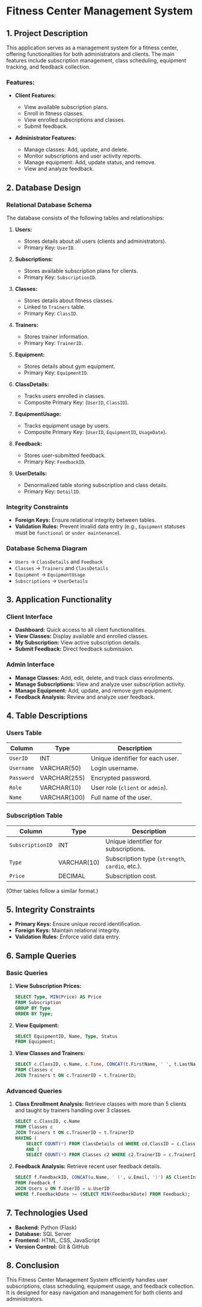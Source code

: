 # Fitness Center Management System

## 1. Project Description
This application serves as a management system for a fitness center, offering functionalities for both administrators and clients. The main features include subscription management, class scheduling, equipment tracking, and feedback collection.

### Features:
- **Client Features:**
  - View available subscription plans.
  - Enroll in fitness classes.
  - View enrolled subscriptions and classes.
  - Submit feedback.

- **Administrator Features:**
  - Manage classes: Add, update, and delete.
  - Monitor subscriptions and user activity reports.
  - Manage equipment: Add, update status, and remove.
  - View and analyze feedback.

## 2. Database Design

### Relational Database Schema
The database consists of the following tables and relationships:

1. **Users:**
   - Stores details about all users (clients and administrators).
   - Primary Key: `UserID`.

2. **Subscriptions:**
   - Stores available subscription plans for clients.
   - Primary Key: `SubscriptionID`.

3. **Classes:**
   - Stores details about fitness classes.
   - Linked to `Trainers` table.
   - Primary Key: `ClassID`.

4. **Trainers:**
   - Stores trainer information.
   - Primary Key: `TrainerID`.

5. **Equipment:**
   - Stores details about gym equipment.
   - Primary Key: `EquipmentID`.

6. **ClassDetails:**
   - Tracks users enrolled in classes.
   - Composite Primary Key: (`UserID`, `ClassID`).

7. **EquipmentUsage:**
   - Tracks equipment usage by users.
   - Composite Primary Key: (`UserID`, `EquipmentID`, `UsageDate`).

8. **Feedback:**
   - Stores user-submitted feedback.
   - Primary Key: `FeedbackID`.

9. **UserDetails:**
   - Denormalized table storing subscription and class details.
   - Primary Key: `DetailID`.

### Integrity Constraints
- **Foreign Keys:** Ensure relational integrity between tables.
- **Validation Rules:** Prevent invalid data entry (e.g., `Equipment` statuses must be `functional` or `under maintenance`).

### Database Schema Diagram
- `Users` → `ClassDetails` and `Feedback`
- `Classes` → `Trainers` and `ClassDetails`
- `Equipment` → `EquipmentUsage`
- `Subscriptions` → `UserDetails`

## 3. Application Functionality

### Client Interface
- **Dashboard:** Quick access to all client functionalities.
- **View Classes:** Display available and enrolled classes.
- **My Subscription:** View active subscription details.
- **Submit Feedback:** Direct feedback submission.

### Admin Interface
- **Manage Classes:** Add, edit, delete, and track class enrollments.
- **Manage Subscriptions:** View and analyze user subscription activity.
- **Manage Equipment:** Add, update, and remove gym equipment.
- **Feedback Analysis:** Review and analyze user feedback.

## 4. Table Descriptions

### Users Table
| Column    | Type         | Description                          |
|-----------|-------------|--------------------------------------|
| `UserID`  | INT         | Unique identifier for each user.    |
| `Username` | VARCHAR(50) | Login username.                     |
| `Password` | VARCHAR(255)| Encrypted password.                 |
| `Role`     | VARCHAR(10) | User role (`client` or `admin`).    |
| `Name`     | VARCHAR(100)| Full name of the user.              |

### Subscription Table
| Column       | Type         | Description                           |
|-------------|-------------|---------------------------------------|
| `SubscriptionID` | INT       | Unique identifier for subscriptions. |
| `Type`      | VARCHAR(10) | Subscription type (`strength`, `cardio`, etc.). |
| `Price`     | DECIMAL     | Subscription cost. |

(Other tables follow a similar format.)

## 5. Integrity Constraints
- **Primary Keys:** Ensure unique record identification.
- **Foreign Keys:** Maintain relational integrity.
- **Validation Rules:** Enforce valid data entry.

## 6. Sample Queries

### Basic Queries
1. **View Subscription Prices:**
   ```sql
   SELECT Type, MIN(Price) AS Price
   FROM Subscription
   GROUP BY Type
   ORDER BY Type;
   ```

2. **View Equipment:**
   ```sql
   SELECT EquipmentID, Name, Type, Status
   FROM Equipment;
   ```

3. **View Classes and Trainers:**
   ```sql
   SELECT c.ClassID, c.Name, c.Time, CONCAT(t.FirstName, ' ', t.LastName) AS Trainer
   FROM Classes c
   JOIN Trainers t ON c.TrainerID = t.TrainerID;
   ```

### Advanced Queries
1. **Class Enrollment Analysis:**
   Retrieve classes with more than 5 clients and taught by trainers handling over 3 classes.
   ```sql
   SELECT c.ClassID, c.Name
   FROM Classes c
   JOIN Trainers t ON c.TrainerID = t.TrainerID
   HAVING (
       SELECT COUNT(*) FROM ClassDetails cd WHERE cd.ClassID = c.ClassID) > 5
       AND (
       SELECT COUNT(*) FROM Classes c2 WHERE c2.TrainerID = c.TrainerID) > 3;
   ```

2. **Feedback Analysis:**
   Retrieve recent user feedback details.
   ```sql
   SELECT f.FeedbackID, CONCAT(u.Name, ' (', u.Email, ')') AS ClientInfo
   FROM Feedback f
   JOIN Users u ON f.UserID = u.UserID
   WHERE f.FeedbackDate >= (SELECT MIN(FeedbackDate) FROM Feedback);
   ```

## 7. Technologies Used
- **Backend:** Python (Flask)
- **Database:** SQL Server
- **Frontend:** HTML, CSS, JavaScript
- **Version Control:** Git & GitHub

## 8. Conclusion
This Fitness Center Management System efficiently handles user subscriptions, class scheduling, equipment usage, and feedback collection. It is designed for easy navigation and management for both clients and administrators.


